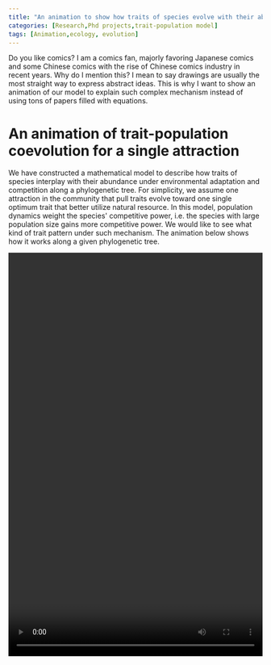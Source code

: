 ```yaml
---
title: "An animation to show how traits of species evolve with their abundance"
categories: [Research,Phd projects,trait-population model]
tags: [Animation,ecology, evolution]
---
```


Do you like comics? I am a comics fan, majorly favoring Japanese comics and some Chinese comics with the rise of Chinese comics industry in recent years. Why do I mention this? I mean to say drawings are usually the most straight way to express abstract ideas. This is why I want to show an animation of our model to explain such complex mechanism instead of using tons of papers filled with equations.   

<!--more-->

# An animation of trait-population coevolution for a single attraction

We have constructed a mathematical model to describe how traits of species interplay with their abundance under environmental adaptation and competition along a phylogenetic tree. For simplicity, we assume one attraction in the community that pull traits evolve toward one single optimum trait that better utilize natural resource. In this model, population dynamics weight the species' competitive power, i.e. the species with large population size gains more competitive power. We would like to see what kind of trait pattern under such mechanism. The animation below shows how it works along a given phylogenetic tree.  
 
<video width="100%" height="800" src="singlespecies5.mp4" controls="controls">
The `<video>` tag is not supported by your browser.
</video>

The video is consisting of two models showing different magnitude of attraction towards the optimum for 5 species. The area of red dots denote the population size of that species.\\(x\\) axis denotes the evolutionary time while \\(y\\) denotes the trait values. The optimum trait is assumed as 0 without loss of generality. The highlighted by green lineage is the destined species giving birth and going extinct. More details are coming after the paper submission.  

# An animation of trait-population coevolution for multiple attractions

In the following video, 15 species are evolving under 5 attractions. You can see how they compete with each other and explore the new niches. 

<video width="100%" height="800" src="multi6species15.mp4" controls="controls">
The `<video>` tag is not supported by your browser.
</video>

Have fun!

<img src="2019-06-21-TPmodel/guixianren_s.png" width="50%" height="50%">
